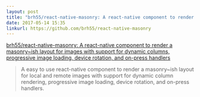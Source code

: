 ```yaml
---
layout: post
title: "brh55/react-native-masonry: A react-native component to render a masonry~ish layout for images with support for dynamic columns, progressive image loading, device rotation, and on-press handlers"
date: 2017-05-14 15:35
linkurl: https://github.com/brh55/react-native-masonry
---
```


[brh55/react-native-masonry: A react-native component to render a masonry~ish layout for images with support for dynamic columns, progressive image loading, device rotation, and on-press handlers](https://github.com/brh55/react-native-masonry)

> A easy to use react-native component to render a masonry~ish layout for local and remote images with support for dynamic column rendering, progressive image loading, device rotation, and on-press handlers.